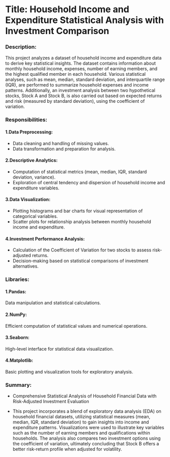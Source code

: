 # Title: Household Income and Expenditure Statistical Analysis with Investment Comparison

### Description:
This project analyzes a dataset of household income and expenditure data to derive key statistical insights. The dataset contains information about monthly household income, expenses, number of earning members, and the highest qualified member in each household. Various statistical analyses, such as mean, median, standard deviation, and interquartile range (IQR), are performed to summarize household expenses and income patterns. Additionally, an investment analysis between two hypothetical stocks, Stock A and Stock B, is also carried out based on expected returns and risk (measured by standard deviation), using the coefficient of variation.

### Responsibilities:
#### 1.Data Preprocessing:
* Data cleaning and handling of missing values.
* Data transformation and preparation for analysis.
#### 2.Descriptive Analytics:
* Computation of statistical metrics (mean, median, IQR, standard deviation, variance).
* Exploration of central tendency and dispersion of household income and expenditure variables.
#### 3.Data Visualization:
* Plotting histograms and bar charts for visual representation of categorical variables.
* Scatter plots for relationship analysis between monthly household income and expenditure.
#### 4.Investment Performance Analysis:
* Calculation of the Coefficient of Variation for two stocks to assess risk-adjusted returns.
* Decision-making based on statistical comparisons of investment alternatives.

### Libraries:
#### 1.Pandas: 
Data manipulation and statistical calculations.
#### 2.NumPy: 
Efficient computation of statistical values and numerical operations.
#### 3.Seaborn: 
High-level interface for statistical data visualization.
#### 4.Matplotlib: 
Basic plotting and visualization tools for exploratory analysis.

### Summary:
* Comprehensive Statistical Analysis of Household Financial Data with Risk-Adjusted Investment Evaluation
- This project incorporates a blend of exploratory data analysis (EDA) on household financial datasets, utilizing statistical measures (mean, median, IQR, standard deviation) to gain insights into income and expenditure patterns. Visualizations were used to illustrate key variables such as the number of earning members and qualifications within households. The analysis also compares two investment options using the coefficient of variation, ultimately concluding that Stock B offers a better risk-return profile when adjusted for volatility.

